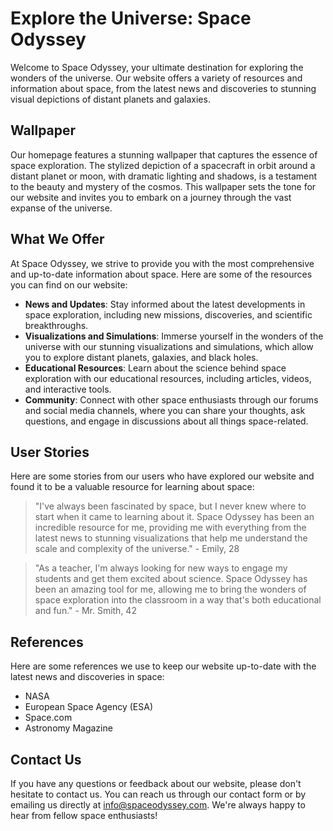 <!--
Write me content for website with wallpaper which alt text is:

"A stylized depiction of a spacecraft in orbit around a distant planet or moon, with dramatic lighting and shadows."

The name/title of the page should not be 1:1 copy of the alt text but rather a real content of the website which is using this wallpaper.

- Use markdown format 
- Start with the heading
- The content should look like a real website 
- Include real sections like references, contact, user stories, etc. use things relevant to the page purpose.
- Feel free to use structure like headings, bullets, numbering, blockquotes, paragraphs, horizontal lines, etc.
- You can use formatting like bold or _italic_
- You can include UTF-8 emojis
- Links should be only #hash anchors (and you can refer to the document itself)
- Do not include images
-->

<!--font:Poppins-->

# Explore the Universe: Space Odyssey

Welcome to Space Odyssey, your ultimate destination for exploring the wonders of the universe. Our website offers a variety of resources and information about space, from the latest news and discoveries to stunning visual depictions of distant planets and galaxies.

## Wallpaper

Our homepage features a stunning wallpaper that captures the essence of space exploration. The stylized depiction of a spacecraft in orbit around a distant planet or moon, with dramatic lighting and shadows, is a testament to the beauty and mystery of the cosmos. This wallpaper sets the tone for our website and invites you to embark on a journey through the vast expanse of the universe.

## What We Offer

At Space Odyssey, we strive to provide you with the most comprehensive and up-to-date information about space. Here are some of the resources you can find on our website:

- **News and Updates**: Stay informed about the latest developments in space exploration, including new missions, discoveries, and scientific breakthroughs.
- **Visualizations and Simulations**: Immerse yourself in the wonders of the universe with our stunning visualizations and simulations, which allow you to explore distant planets, galaxies, and black holes.
- **Educational Resources**: Learn about the science behind space exploration with our educational resources, including articles, videos, and interactive tools.
- **Community**: Connect with other space enthusiasts through our forums and social media channels, where you can share your thoughts, ask questions, and engage in discussions about all things space-related.

## User Stories

Here are some stories from our users who have explored our website and found it to be a valuable resource for learning about space:

> "I've always been fascinated by space, but I never knew where to start when it came to learning about it. Space Odyssey has been an incredible resource for me, providing me with everything from the latest news to stunning visualizations that help me understand the scale and complexity of the universe." - Emily, 28

> "As a teacher, I'm always looking for new ways to engage my students and get them excited about science. Space Odyssey has been an amazing tool for me, allowing me to bring the wonders of space exploration into the classroom in a way that's both educational and fun." - Mr. Smith, 42

## References

Here are some references we use to keep our website up-to-date with the latest news and discoveries in space:

- NASA
- European Space Agency (ESA)
- Space.com
- Astronomy Magazine

## Contact Us

If you have any questions or feedback about our website, please don't hesitate to contact us. You can reach us through our contact form or by emailing us directly at info@spaceodyssey.com. We're always happy to hear from fellow space enthusiasts!
